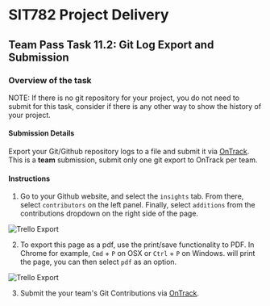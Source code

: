 <div id="banner"></div>

# SIT782 Project Delivery
## Team Pass Task 11.2: Git Log Export and Submission

### Overview of the task
NOTE: If there is no git repository for your project, you do not need to submit for this task, consider if there is any other way to show the history of your project.

#### Submission Details
Export your Git/Github repository logs to a file and submit it via [OnTrack](https://ontrack.deakin.edu.au). This is a **team** submission, submit only one git export to OnTrack per team.
#### Instructions

1. Go to your Github website, and select the `insights` tab. From there, select `contributors` on the left panel. Finally, select `additions` from the contributions dropdown on the right side of the page.

![Trello Export](images/git_contributors.png)

2. To export this page as a pdf, use the print/save functionality to PDF. In Chrome for example, `Cmd` + `P` on OSX or `Ctrl` + `P` on Windows. will print the page, you can then select `pdf` as an option.

![Trello Export](images/git_contributors_print.png)

3. Submit the your team's Git Contributions via [OnTrack](https://ontrack.deakin.edu.au).

<div style="page-break-after:always;"></div>
